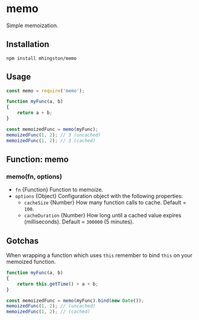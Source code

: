 # memo

Simple memoization.

## Installation

    npm install mhingston/memo
    
## Usage

```javascript
const memo = require('memo');

function myFunc(a, b)
{
    return a + b;
}

const memoizedFunc = memo(myFunc);
memoizedFunc(1, 2); // 3 (uncached)
memoizedFunc(1, 2); // 3 (cached)
```
## Function: memo

### memo(fn, options)

* `fn` {Function} Function to memoize.
* `options` {Object} Configuration object with the following properties:
  * `cacheSize` {Number} How many function calls to cache. Default = `100`.
  * `cacheDuration` {Number} How long until a cached value expires (milliseconds). Default = `300000` (5 minutes).

## Gotchas

When wrapping a function which uses `this` remember to bind `this` on your memoized function.

```javascript
function myFunc(a, b)
{
    return this.getTime() + a + b;
}

const memoizedFunc = memo(myFunc).bind(new Date());
memoizedFunc(1, 2); // (uncached)
memoizedFunc(1, 2); // (cached)